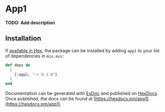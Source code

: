 # App1

**TODO: Add description**

## Installation

If [available in Hex](https://hex.pm/docs/publish), the package can be installed
by adding `app1` to your list of dependencies in `mix.exs`:

```elixir
def deps do
  [
    {:app1, "~> 0.1.0"}
  ]
end
```

Documentation can be generated with [ExDoc](https://github.com/elixir-lang/ex_doc)
and published on [HexDocs](https://hexdocs.pm). Once published, the docs can
be found at [https://hexdocs.pm/app1](https://hexdocs.pm/app1).

